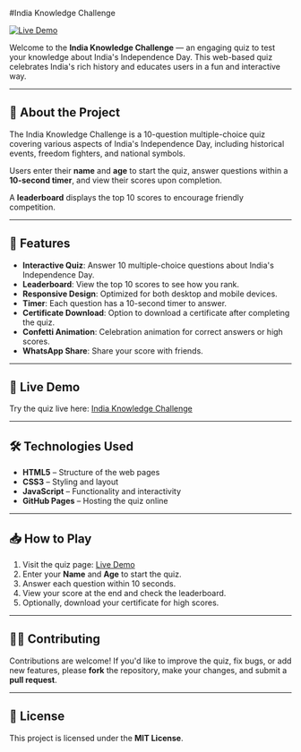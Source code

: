 #India Knowledge Challenge

[![Live Demo](https://img.shields.io/badge/Live-Demo-brightgreen)](https://sharthgouli.github.io/Independence-Day-Quiz/)

Welcome to the **India Knowledge Challenge** — an engaging quiz to test your knowledge about India's Independence Day. This web-based quiz celebrates India's rich history and educates users in a fun and interactive way.

---

## 📖 About the Project

The India Knowledge Challenge is a 10-question multiple-choice quiz covering various aspects of India's Independence Day, including historical events, freedom fighters, and national symbols.  

Users enter their **name** and **age** to start the quiz, answer questions within a **10-second timer**, and view their scores upon completion.  

A **leaderboard** displays the top 10 scores to encourage friendly competition.

---

## 🚀 Features

- **Interactive Quiz**: Answer 10 multiple-choice questions about India's Independence Day.  
- **Leaderboard**: View the top 10 scores to see how you rank.  
- **Responsive Design**: Optimized for both desktop and mobile devices.  
- **Timer**: Each question has a 10-second timer to answer.  
- **Certificate Download**: Option to download a certificate after completing the quiz.  
- **Confetti Animation**: Celebration animation for correct answers or high scores.  
- **WhatsApp Share**: Share your score with friends.

---

## 🔗 Live Demo

Try the quiz live here: [India Knowledge Challenge](https://sharthgouli.github.io/Independence-Day-Quiz/)

---

## 🛠️ Technologies Used

- **HTML5** – Structure of the web pages  
- **CSS3** – Styling and layout  
- **JavaScript** – Functionality and interactivity  
- **GitHub Pages** – Hosting the quiz online

---

## 📥 How to Play

1. Visit the quiz page: [Live Demo](https://sharthgouli.github.io/Independence-Day-Quiz/)  
2. Enter your **Name** and **Age** to start the quiz.  
3. Answer each question within 10 seconds.  
4. View your score at the end and check the leaderboard.  
5. Optionally, download your certificate for high scores.  

---

## 🧑‍💻 Contributing

Contributions are welcome! If you'd like to improve the quiz, fix bugs, or add new features, please **fork** the repository, make your changes, and submit a **pull request**.

---

## 📄 License

This project is licensed under the **MIT License**.

